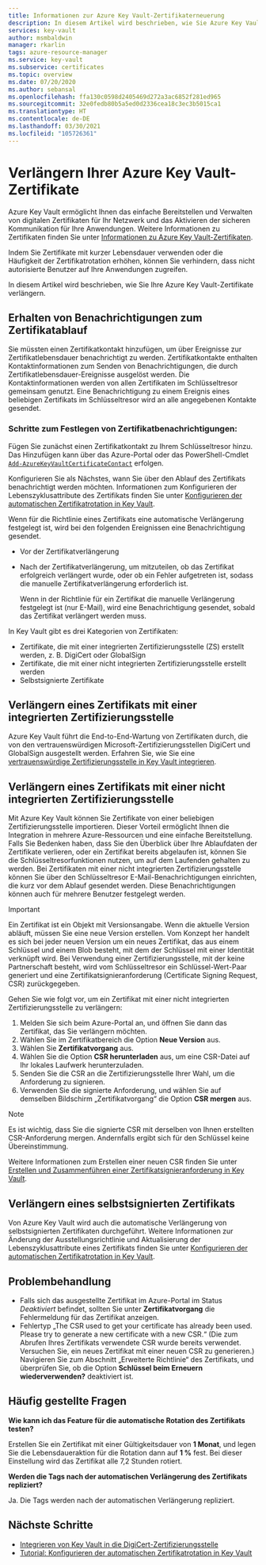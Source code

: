```yaml
---
title: Informationen zur Azure Key Vault-Zertifikaterneuerung
description: In diesem Artikel wird beschrieben, wie Sie Azure Key Vault-Zertifikate verlängern.
services: key-vault
author: msmbaldwin
manager: rkarlin
tags: azure-resource-manager
ms.service: key-vault
ms.subservice: certificates
ms.topic: overview
ms.date: 07/20/2020
ms.author: sebansal
ms.openlocfilehash: ffa130c0598d2405469d272a3ac6852f281ed965
ms.sourcegitcommit: 32e0fedb80b5a5ed0d2336cea18c3ec3b5015ca1
ms.translationtype: HT
ms.contentlocale: de-DE
ms.lasthandoff: 03/30/2021
ms.locfileid: "105726361"
---
```

# <a name="renew-your-azure-key-vault-certificates"></a>Verlängern Ihrer Azure Key Vault-Zertifikate

Azure Key Vault ermöglicht Ihnen das einfache Bereitstellen und Verwalten von digitalen Zertifikaten für Ihr Netzwerk und das Aktivieren der sicheren Kommunikation für Ihre Anwendungen. Weitere Informationen zu Zertifikaten finden Sie unter [Informationen zu Azure Key Vault-Zertifikaten](./about-certificates.md).

Indem Sie Zertifikate mit kurzer Lebensdauer verwenden oder die Häufigkeit der Zertifikatrotation erhöhen, können Sie verhindern, dass nicht autorisierte Benutzer auf Ihre Anwendungen zugreifen.

In diesem Artikel wird beschrieben, wie Sie Ihre Azure Key Vault-Zertifikate verlängern.

## <a name="get-notified-about-certificate-expiration"></a>Erhalten von Benachrichtigungen zum Zertifikatablauf
Sie müssten einen Zertifikatkontakt hinzufügen, um über Ereignisse zur Zertifikatlebensdauer benachrichtigt zu werden. Zertifikatkontakte enthalten Kontaktinformationen zum Senden von Benachrichtigungen, die durch Zertifikatlebensdauer-Ereignisse ausgelöst werden. Die Kontaktinformationen werden von allen Zertifikaten im Schlüsseltresor gemeinsam genutzt. Eine Benachrichtigung zu einem Ereignis eines beliebigen Zertifikats im Schlüsseltresor wird an alle angegebenen Kontakte gesendet.

### <a name="steps-to-set-certificate-notifications"></a>Schritte zum Festlegen von Zertifikatbenachrichtigungen:
Fügen Sie zunächst einen Zertifikatkontakt zu Ihrem Schlüsseltresor hinzu. Das Hinzufügen kann über das Azure-Portal oder das PowerShell-Cmdlet [`Add-AzureKeyVaultCertificateContact`](/powershell/module/azurerm.keyvault/add-azurekeyvaultcertificatecontact) erfolgen.

Konfigurieren Sie als Nächstes, wann Sie über den Ablauf des Zertifikats benachrichtigt werden möchten. Informationen zum Konfigurieren der Lebenszyklusattribute des Zertifikats finden Sie unter [Konfigurieren der automatischen Zertifikatrotation in Key Vault](./tutorial-rotate-certificates.md#update-lifecycle-attributes-of-a-stored-certificate).

Wenn für die Richtlinie eines Zertifikats eine automatische Verlängerung festgelegt ist, wird bei den folgenden Ereignissen eine Benachrichtigung gesendet.

- Vor der Zertifikatverlängerung
- Nach der Zertifikatverlängerung, um mitzuteilen, ob das Zertifikat erfolgreich verlängert wurde, oder ob ein Fehler aufgetreten ist, sodass die manuelle Zertifikatverlängerung erforderlich ist.  

  Wenn in der Richtlinie für ein Zertifikat die manuelle Verlängerung festgelegt ist (nur E-Mail), wird eine Benachrichtigung gesendet, sobald das Zertifikat verlängert werden muss.  

In Key Vault gibt es drei Kategorien von Zertifikaten:
-    Zertifikate, die mit einer integrierten Zertifizierungsstelle (ZS) erstellt werden, z. B. DigiCert oder GlobalSign
-    Zertifikate, die mit einer nicht integrierten Zertifizierungsstelle erstellt werden
-    Selbstsignierte Zertifikate

## <a name="renew-an-integrated-ca-certificate"></a>Verlängern eines Zertifikats mit einer integrierten Zertifizierungsstelle 
Azure Key Vault führt die End-to-End-Wartung von Zertifikaten durch, die von den vertrauenswürdigen Microsoft-Zertifizierungsstellen DigiCert und GlobalSign ausgestellt werden. Erfahren Sie, wie Sie eine [vertrauenswürdige Zertifizierungsstelle in Key Vault integrieren](./how-to-integrate-certificate-authority.md).

## <a name="renew-a-nonintegrated-ca-certificate"></a>Verlängern eines Zertifikats mit einer nicht integrierten Zertifizierungsstelle 
Mit Azure Key Vault können Sie Zertifikate von einer beliebigen Zertifizierungsstelle importieren. Dieser Vorteil ermöglicht Ihnen die Integration in mehrere Azure-Ressourcen und eine einfache Bereitstellung. Falls Sie Bedenken haben, dass Sie den Überblick über Ihre Ablaufdaten der Zertifikate verlieren, oder ein Zertifikat bereits abgelaufen ist, können Sie die Schlüsseltresorfunktionen nutzen, um auf dem Laufenden gehalten zu werden. Bei Zertifikaten mit einer nicht integrierten Zertifizierungsstelle können Sie über den Schlüsseltresor E-Mail-Benachrichtigungen einrichten, die kurz vor dem Ablauf gesendet werden. Diese Benachrichtigungen können auch für mehrere Benutzer festgelegt werden.

> [!IMPORTANT]
> Ein Zertifikat ist ein Objekt mit Versionsangabe. Wenn die aktuelle Version abläuft, müssen Sie eine neue Version erstellen. Vom Konzept her handelt es sich bei jeder neuen Version um ein neues Zertifikat, das aus einem Schlüssel und einem Blob besteht, mit dem der Schlüssel mit einer Identität verknüpft wird. Bei Verwendung einer Zertifizierungsstelle, mit der keine Partnerschaft besteht, wird vom Schlüsseltresor ein Schlüssel-Wert-Paar generiert und eine Zertifikatsignieranforderung (Certificate Signing Request, CSR) zurückgegeben.

Gehen Sie wie folgt vor, um ein Zertifikat mit einer nicht integrierten Zertifizierungsstelle zu verlängern:

1. Melden Sie sich beim Azure-Portal an, und öffnen Sie dann das Zertifikat, das Sie verlängern möchten.
1. Wählen Sie im Zertifikatbereich die Option **Neue Version** aus.
1. Wählen Sie **Zertifikatvorgang** aus.
1. Wählen Sie die Option **CSR herunterladen** aus, um eine CSR-Datei auf Ihr lokales Laufwerk herunterzuladen.
1. Senden Sie die CSR an die Zertifizierungsstelle Ihrer Wahl, um die Anforderung zu signieren.
1. Verwenden Sie die signierte Anforderung, und wählen Sie auf demselben Bildschirm „Zertifikatvorgang“ die Option **CSR mergen** aus.

> [!NOTE]
> Es ist wichtig, dass Sie die signierte CSR mit derselben von Ihnen erstellten CSR-Anforderung mergen. Andernfalls ergibt sich für den Schlüssel keine Übereinstimmung.

Weitere Informationen zum Erstellen einer neuen CSR finden Sie unter [Erstellen und Zusammenführen einer Zertifikatsignieranforderung in Key Vault]( https://docs.microsoft.com/azure/key-vault/certificates/create-certificate-signing-request#azure-portal).

## <a name="renew-a-self-signed-certificate"></a>Verlängern eines selbstsignierten Zertifikats

Von Azure Key Vault wird auch die automatische Verlängerung von selbstsignierten Zertifikaten durchgeführt. Weitere Informationen zur Änderung der Ausstellungsrichtlinie und Aktualisierung der Lebenszyklusattribute eines Zertifikats finden Sie unter [Konfigurieren der automatischen Zertifikatrotation in Key Vault](./tutorial-rotate-certificates.md#update-lifecycle-attributes-of-a-stored-certificate).

## <a name="troubleshoot"></a>Problembehandlung
* Falls sich das ausgestellte Zertifikat im Azure-Portal im Status *Deaktiviert* befindet, sollten Sie unter **Zertifikatvorgang** die Fehlermeldung für das Zertifikat anzeigen.
* Fehlertyp „The CSR used to get your certificate has already been used. Please try to generate a new certificate with a new CSR.“ (Die zum Abrufen Ihres Zertifikats verwendete CSR wurde bereits verwendet. Versuchen Sie, ein neues Zertifikat mit einer neuen CSR zu generieren.)
  Navigieren Sie zum Abschnitt „Erweiterte Richtlinie“ des Zertifikats, und überprüfen Sie, ob die Option **Schlüssel beim Erneuern wiederverwenden?** deaktiviert ist.


## <a name="frequently-asked-questions"></a>Häufig gestellte Fragen

**Wie kann ich das Feature für die automatische Rotation des Zertifikats testen?**

Erstellen Sie ein Zertifikat mit einer Gültigkeitsdauer von **1 Monat**, und legen Sie die Lebensdaueraktion für die Rotation dann auf **1 %** fest. Bei dieser Einstellung wird das Zertifikat alle 7,2 Stunden rotiert.
  
**Werden die Tags nach der automatischen Verlängerung des Zertifikats repliziert?**

Ja. Die Tags werden nach der automatischen Verlängerung repliziert.

## <a name="next-steps"></a>Nächste Schritte
*    [Integrieren von Key Vault in die DigiCert-Zertifizierungsstelle](how-to-integrate-certificate-authority.md)
*    [Tutorial: Konfigurieren der automatischen Zertifikatrotation in Key Vault](tutorial-rotate-certificates.md)
